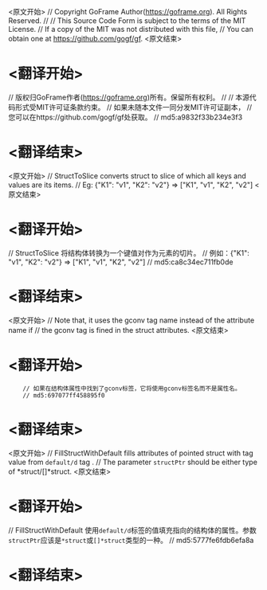 
<原文开始>
// Copyright GoFrame Author(https://goframe.org). All Rights Reserved.
//
// This Source Code Form is subject to the terms of the MIT License.
// If a copy of the MIT was not distributed with this file,
// You can obtain one at https://github.com/gogf/gf.
<原文结束>

# <翻译开始>
// 版权归GoFrame作者(https://goframe.org)所有。保留所有权利。
//
// 本源代码形式受MIT许可证条款约束。
// 如果未随本文件一同分发MIT许可证副本，
// 您可以在https://github.com/gogf/gf处获取。
// md5:a9832f33b234e3f3
# <翻译结束>


<原文开始>
// StructToSlice converts struct to slice of which all keys and values are its items.
// Eg: {"K1": "v1", "K2": "v2"} => ["K1", "v1", "K2", "v2"]
<原文结束>

# <翻译开始>
// StructToSlice 将结构体转换为一个键值对作为元素的切片。
// 例如：{"K1": "v1", "K2": "v2"} => ["K1", "v1", "K2", "v2"]
// md5:ca8c34ec711fb0de
# <翻译结束>


<原文开始>
		// Note that, it uses the gconv tag name instead of the attribute name if
		// the gconv tag is fined in the struct attributes.
<原文结束>

# <翻译开始>
		// 如果在结构体属性中找到了gconv标签，它将使用gconv标签名而不是属性名。
		// md5:697077ff458895f0
# <翻译结束>


<原文开始>
// FillStructWithDefault fills  attributes of pointed struct with tag value from `default/d` tag .
// The parameter `structPtr` should be either type of *struct/[]*struct.
<原文结束>

# <翻译开始>
// FillStructWithDefault 使用`default/d`标签的值填充指向的结构体的属性。参数`structPtr`应该是`*struct`或`[]*struct`类型的一种。
// md5:5777fe6fdb6efa8a
# <翻译结束>

